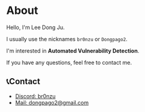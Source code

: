 # About
Hello, I'm Lee Dong Ju. 

I usually use the nicknames `br0nzu` or `Dongpago2`.

I'm interested in **Automated Vulnerability Detection**.

If you have any questions, feel free to contact me.

## 📞Contact
- <a href="https://www.discord.com/users/992834301752262656">Discord: br0nzu</a><br>
- <a href="mailto:dongpago2@gmail.com">Mail: dongpago2@gmail.com</a>
